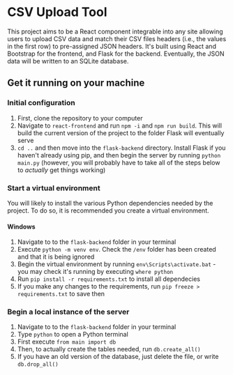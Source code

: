 # CSV Upload Tool

This project aims to be a React component integrable into any site allowing users to upload CSV data and match their CSV files headers (i.e., the values in the first row) to pre-assigned JSON headers. It's built using React and Bootstrap for the frontend, and Flask for the backend. Eventually, the JSON data will be written to an SQLite database.

## Get it running on your machine

### Initial configuration

1. First, clone the repository to your computer
2. Navigate to `react-frontend` and run `npm -i` and `npm run build`. This will build the current version of the project to the folder Flask will eventually serve
3. `cd ..` and then move into the `flask-backend` directory. Install Flask if you haven't already using pip, and then begin the server by running `python main.py` (however, you will probably have to take all of the steps below to *actually* get things working)

### Start a virtual environment

You will likely to install the various Python dependencies needed by the project. To do so, it is recommended you create a virtual environment.

#### Windows

1. Navigate to to the `flask-backend` folder in your terminal
2. Execute `python -m venv env`. Check the `/env` folder has been created and that it is being ignored
3. Begin the virtual environment by running `env\Scripts\activate.bat` - you may check it's running by executing `where python`
4. Run `pip install -r requirements.txt` to install all dependecies
5. If you make any changes to the requirements, run `pip freeze > requirements.txt` to save then


### Begin a local instance of the server

1. Navigate to to the `flask-backend` folder in your terminal
2. Type `python` to open a Python terminal
3. First execute `from main import db`
4. Then, to actually create the tables needed, run `db.create_all()`
5. If you have an old version of the database, just delete the file, or write `db.drop_all()`



